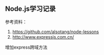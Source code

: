 ## Node.js学习记录
参考资料：  
1. https://github.com/alsotang/node-lessons  
2. http://www.expressjs.com.cn/  

增加express跨域方法

